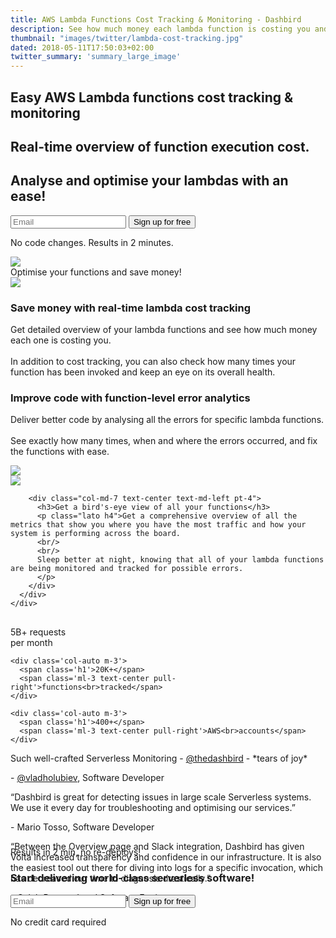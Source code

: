 ```yaml
---
title: AWS Lambda Functions Cost Tracking & Monitoring - Dashbird
description: See how much money each lambda function is costing you and optimise your code to reduce your AWS bill. Dashbird also offers variety of serverless monitoring and debugging features.
thumbnail: "images/twitter/lambda-cost-tracking.jpg"
dated: 2018-05-11T17:50:03+02:00
twitter_summary: 'summary_large_image'
---
```

<section class="container slogan">
  <div class="row justify-content-md-end">
    <div class="col-lg-6">
      <h1 class="text-center text-md-left">Easy AWS Lambda functions cost tracking & monitoring</h1>
      <h2 class="mt-4 text-center text-md-left lato">Real-time overview of function execution cost.</h2>
      <h2 class="lato text-center text-md-left">Analyse and optimise your lambdas with an ease!</h2>
      <div class="pt-5 pr-5">
        <form method="get" action="/register">
          <label class="input-group">
              <input type="email" class="form-control" placeholder='Email' name="email" required>
              <button class="input-group-addon" type="submit">Sign up for free</button>
          </label>
        </form>
        <p class="text-center gray small">No code changes. Results in 2 minutes.</p>
      </div>
    </div>
    <div class="col-md-4 d-none d-md-block mr-4">
      <img src="/images/dashbird-illustration.svg">
    </div>
  </div>

</section>



<section class="container-fluid dark-bg mt-5">

  <div class="row">
    <div class="col text-center mt-5">
      <span class="h2 underlined">Optimise your functions and save money!</span>
    </div>
  </div>

  <div class="row justify-content-md-center align-items-center">
    <div class="col-10 bg-white p-3 mt-5 mb-4 mx-auto">
      <div class="row">
        <div class="col-md-5 imgs-fluid">
          <img src="/images/screens/lambda-cost.png">
        </div>
        <div class="col-md-7 text-center text-md-left pt-4">
          <h3>Save money with real-time lambda cost tracking</h3>
          <p class="lato h4 lh-2">Get detailed overview of your lambda functions and see how much money each one is costing you.
          <br />
          <br />
          In addition to cost tracking, you can also check how many times your function has been invoked and keep an eye on its overall health. </p>
        </div>
      </div>
    </div>
  </div>

  <div class="row justify-content-md-center align-items-center">
    <div class="col-10 bg-white p-3 mt-5 mb-4 mx-auto">
      <div class="row">
        <div class="col-md-7 text-center text-md-left pt-4">
          <h3>Improve code with function-level error analytics</h3>
          <p class="lato h4 lh-2">Deliver better code by analysing all the errors for specific lambda functions.
          <br/>
          <br/>
          See exactly how many times, when and where the errors occurred, and fix the functions with ease.</p>
        </div>
        <div class="col-md-5 text-right imgs-fluid">
          <img src="/images/screens/lambda-function-error.png">
        </div>
      </div>
    </div>
  </div>

  <div class="row justify-content-md-center align-items-center">
    <div class="col-10 bg-white p-3 mt-5 mb-4 mx-auto">
      <div class="row ">
        <div class="col-md-5 imgs-fluid">
          <img src="/images/screens/lambda-functions-monitoring.png">
        </div>

        <div class="col-md-7 text-center text-md-left pt-4">
          <h3>Get a bird's-eye view of all your functions</h3>
          <p class="lato h4">Get a comprehensive overview of all the metrics that show you where you have the most traffic and how your system is performing across the board.
          <br/>
          <br/>
          Sleep better at night, knowing that all of your lambda functions are being monitored and tracked for possible errors.
          </p>
        </div>
      </div>
    </div>
  </div>
</section>

<section class="container social" style="margin-top: 30px;">
  <div class="row justify-content-center mt-3">
    <div class='col-auto m-3'>
      <span class='h1'>5B+</span>
      <span class='ml-3 text-center pull-right'>requests<br>per month</span>
    </div>

    <div class='col-auto m-3'>
      <span class='h1'>20K+</span>
      <span class='ml-3 text-center pull-right'>functions<br>tracked</span>
    </div>

    <div class='col-auto m-3'>
      <span class='h1'>400+</span>
      <span class='ml-3 text-center pull-right'>AWS<br>accounts</span>
    </div>
  </div>

  <div class="row justify-content-md-center pt-5 pb-5">
    <div class="col-md-6 align-middle" style='height: 150px;'>
      <div class="carousel slide" data-ride="carousel">
        <div class="carousel-inner">
          <div class="carousel-item active">
            <p class="text-center slab">Such well-crafted Serverless Monitoring - <a href='https://twitter.com/thedashbird' target='_blank'>@thedashbird</a> - *tears of joy*</p>
            <p class="quote text-center">- <a href='https://twitter.com/vladholubiev'>@vladholubiev</a>, Software Developer</p>
          </div>
         <div class="carousel-item">
            <p class="text-center slab">“Dashbird is great for detecting issues in large scale Serverless systems. We use it every day for troubleshooting and optimising our services.”</p>
            <p class="quote text-center">- Mario Tosso, Software Developer</p>
          </div>
          <div class="carousel-item">
            <p class="text-center slab">“Between the Overview page and Slack integration, Dashbird has given Volta increased transparency and confidence in our infrastructure. It is also the easiest tool out there for diving into logs for a specific invocation, which has decreased our time to diagnosis drastically.”</p>
            <p class="quote text-center">- Caleb Brewer, Lead Software Engineer</p>
          </div>
        </div>
      </div>
    </div>
  </div>

</section>

<section class="container-fluid">
  <div class="row justify-content-md-center">
    <div class="col justify-content-md-center text-center bg-cta cta-blue br-7 mb-8 mt-3 pt-5 pb-5 mx-auto" style="max-width: 832px;" >
      <span class="h1 pt-5">Results in 2 min, no re-deploys!</span>
      <h3 class="mt-3">Start delivering world-class serverless software!</h3>
      <div class="row justify-content-md-center">
        <div class="pt-5 pr-5 col-lg-7 mx-auto">
          <form method="get" action="/register">
          <label class="input-group">
            <input type="email" class="form-control" placeholder='Email' name="email" required>
            <button class="input-group-addon" type="submit">Sign up for free</button>
          </label>
          </form>
          <p class="text-center small">No credit card required</p>
        </div>
      </div>
    </div>
  </div>
</section>
